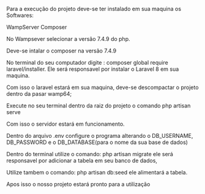 Para a execução do projeto deve-se ter instalado em sua maquina
os Softwares:

WampServer
Composer

No Wampsever selecionar a versão 7.4.9 do php.

Deve-se intalar o composer na versão 7.4.9

No terminal do seu computador digite : composer global require laravel/installer.
Ele será responsavel por instalar o Laravel 8 em sua maquina.

Com isso o laravel estará em sua maquina, deve-se descompactar o 
projeto dentro da pasar wamp64;

Execute no seu terminal dentro da raiz do projeto o comando 
php artisan serve

Com isso o servidor estará em funcionamento.

Dentro do arquivo .env configure o programa alterando o 
DB_USERNAME, DB_PASSWORD e o DB_DATABASE(para o nome da sua base de dados)

Dentro do terminal utilize o comando: php artisan migrate
ele será responsavel por adicionar a tabela em seu banco de dados,

Utilize tambem o comando: php artisan db:seed
ele alimentará a tabela.

Apos isso o nosso projeto estará pronto para a utilização





